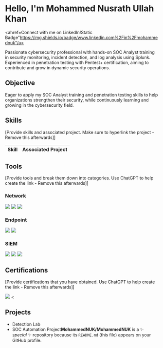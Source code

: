 # Hello, I'm Mohammed Nusrath Ullah Khan
<ahref=Connect with me on LinkedIn!Static Badge"https://img.shields.io/badge/www.linkedin.com%2Fin%2Fmohammednuk"/a>

Passionate cybersecurity professional with hands-on SOC Analyst training in security monitoring, incident detection, and log analysis using Splunk. Experienced in penetration testing with Pentest+ certification, aiming to contribute and grow in dynamic security operations.

## Objective
Eager to apply my SOC Analyst training and penetration testing skills to help organizations strengthen their security, while continuously learning and growing in the cybersecurity field.

## Skills
[Provide skills and associated project. Make sure to hyperlink the project - Remove this afterwards]]

| Skill                                         | Associated Project         |
|-----------------------------------------------|----------------------------|

## Tools
[Provide tools and break them down into categories. Use ChatGPT to help create the link - Remove this afterwards]]

### Network
<div>
    <img src="https://img.shields.io/badge/-Wireshark-1679A7?&style=for-the-badge&logo=Wireshark&logoColor=white" />
    <img src="https://img.shields.io/badge/-Suricata-EF3B2D?&style=for-the-badge&logo=Suricata&logoColor=white" />
    <img src="https://img.shields.io/badge/-Zeek-777BB4?&style=for-the-badge&logo=Zeek&logoColor=white" />
</div>

### Endpoint
<div>
    <img src="https://img.shields.io/badge/-Microsoft_Defender_for_Endpoint-00A4EF?&style=for-the-badge&logo=Microsoft&logoColor=white" />
    <img src="https://img.shields.io/badge/-Velociraptor-4B275F?&style=for-the-badge&logo=Velociraptor&logoColor=white" />
</div>

### SIEM
<div>
    <img src="https://img.shields.io/badge/-Microsoft_Sentinel-0078D4?&style=for-the-badge&logo=Microsoft&logoColor=white" />
    <img src="https://img.shields.io/badge/-Splunk-000000?&style=for-the-badge&logo=Splunk&logoColor=white" />
    <img src="https://img.shields.io/badge/-Elastic-005571?&style=for-the-badge&logo=Elastic&logoColor=white" />
</div>

## Certifications
[Provide certifications that you have obtained. Use ChatGPT to help create the link - Remove this afterwards]]
<div>
<img src="https://img.shields.io/badge/-Security%2B-FF0000?&style=for-the-badge&logo=CompTIA&logoColor=white" />
<
</div>

## Projects
- Detection Lab
- SOC Automation Project**MohammedNUK/MohammedNUK** is a ✨ _special_ ✨ repository because its `README.md` (this file) appears on your GitHub profile.

